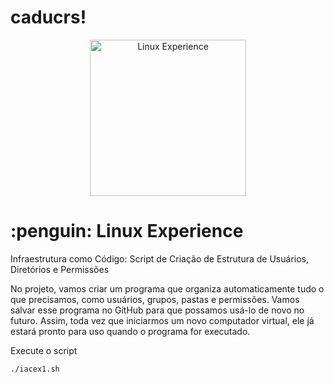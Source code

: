 # caducrs!

<div align="center"> <img src="https://hermes.digitalinnovation.one/tracks/606823c2-8a73-4655-947d-d41b991baf12.png" alt="Linux Experience" width="250"> </div> 

<h1>:penguin: Linux Experience</h1>

Infraestrutura como Código: Script de Criação de Estrutura de Usuários, Diretórios e Permissões

No projeto, vamos criar um programa que organiza automaticamente tudo o que precisamos, como usuários, grupos, pastas e permissões. Vamos salvar esse programa no GitHub para que possamos usá-lo de novo no futuro. Assim, toda vez que iniciarmos um novo computador virtual, ele já estará pronto para uso quando o programa for executado.


Execute o script
```bash
./iacex1.sh
```


